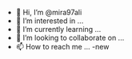 - 👋 Hi, I’m @mira97ali
- 👀 I’m interested in ...
- 🌱 I’m currently learning ...
- 💞️ I’m looking to collaborate on ...
- 📫 How to reach me ...
-new
<!---
mira97ali/mira97ali is a ✨ special ✨ repository because its `README.md` (this file) appears on your GitHub profile.
You can click the Preview link to take a look at your changes.
--->
